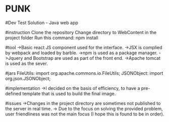 # PUNK 
#Dev Test Solution - Java web app

#instruction
Clone the repository
Change directory to WebContent in the project folder
Run this command: npm install

#tool
->Basic react JS component used for the interface.
->JSX is complied by webpack and loaded by barble.
->npm is used as a package manager.
->Jquery and Bootstrap are used as part of the front end.
->Apache tomcat is used as the sever.

#jars
FileUtils: import org.apache.commons.io.FileUtils;
JSONObject: import org.json.JSONObject; 

#implementation
->I decided on the basis of efficiency, to have a pre-defined template that is used to build the final image.
 
#issues
->Changes in the project directory are sometimes not published to the server in real time.
-> Due to the focus on solving the provided problem, user friendliness was not the main focus (I hope this is found to be in order).

